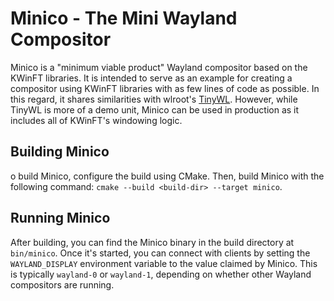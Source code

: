 <!--
SPDX-FileCopyrightText: 2023 Roman Gilg <subdiff@gmail.com>

SPDX-License-Identifier: GPL-2.0-or-later
-->

# Minico - The Mini Wayland Compositor
Minico is a "minimum viable product" Wayland compositor based on the KWinFT libraries.
It is intended to serve as an example for creating a compositor using KWinFT libraries with as few lines of code as possible.
In this regard, it shares similarities with wlroot's [TinyWL](https://gitlab.freedesktop.org/wlroots/wlroots/-/tree/master/tinywl).
However, while TinyWL is more of a demo unit, Minico can be used in production as it includes all of KWinFT's windowing logic.

## Building Minico
o build Minico, configure the build using CMake.
Then, build Minico with the following command: `cmake --build <build-dir> --target minico`.

## Running Minico
After building, you can find the Minico binary in the build directory at `bin/minico`.
Once it's started, you can connect with clients by setting the `WAYLAND_DISPLAY` environment variable to the value claimed by Minico.
This is typically `wayland-0` or `wayland-1`, depending on whether other Wayland compositors are running.
